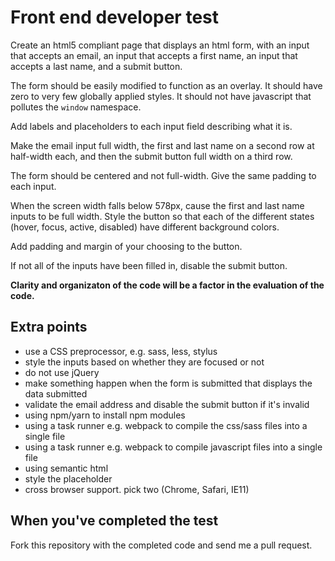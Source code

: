 # Front end developer test

Create an html5 compliant page that displays an html form, with an input that accepts an email, an input that accepts a first name, an input that accepts a last name, and a submit button.

The form should be easily modified to function as an overlay. It should have zero to very few globally applied styles. It should not have javascript that pollutes the `window` namespace.

Add labels and placeholders to each input field describing what it is.

Make the email input full width, the first and last name on a second row at half-width each, and then the submit button full width on a third row.

The form should be centered and not full-width. Give the same padding to each input.

When the screen width falls below 578px, cause the first and last name inputs to be full width. Style the button so that each of the different states (hover, focus, active, disabled) have different background colors.

Add padding and margin of your choosing to the button.

If not all of the inputs have been filled in, disable the submit button.

**Clarity and organizaton of the code will be a factor in the evaluation of the code.**

## Extra points
- use a CSS preprocessor, e.g. sass, less, stylus
- style the inputs based on whether they are focused or not
- do not use jQuery
- make something happen when the form is submitted that displays the data submitted
- validate the email address and disable the submit button if it's invalid
- using npm/yarn to install npm modules
- using a task runner e.g. webpack to compile the css/sass files into a single file
- using a task runner e.g. webpack to compile javascript files into a single file
- using semantic html
- style the placeholder
- cross browser support. pick two (Chrome, Safari, IE11)

## When you've completed the test

Fork this repository with the completed code and send me a pull request.
